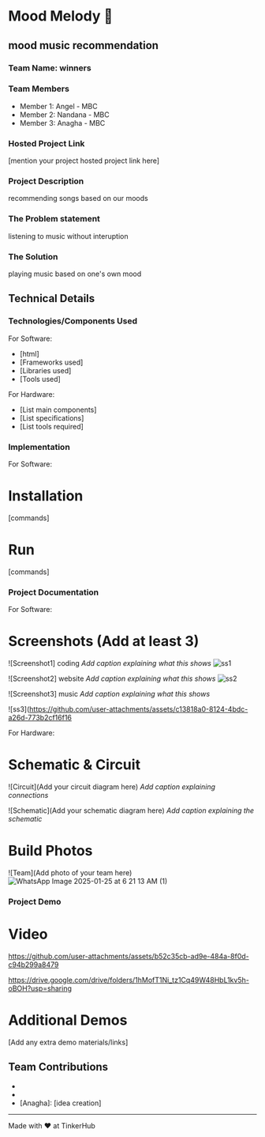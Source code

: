 # Mood Melody 🎯


## mood music recommendation
### Team Name: winners


### Team Members
- Member 1: Angel - MBC
- Member 2: Nandana - MBC
- Member 3: Anagha - MBC

### Hosted Project Link
[mention your project hosted project link here]

### Project Description
recommending songs based on our moods

### The Problem statement
listening to music without interuption

### The Solution
playing music based on one's own mood 

## Technical Details
### Technologies/Components Used
For Software:
- [html]
- [Frameworks used]
- [Libraries used]
- [Tools used]

For Hardware:
- [List main components]
- [List specifications]
- [List tools required]

### Implementation
For Software:
# Installation
[commands]

# Run
[commands]

### Project Documentation
For Software:

# Screenshots (Add at least 3)
![Screenshot1] coding
*Add caption explaining what this shows*
![ss1](https://github.com/user-attachments/assets/5c0c14a5-432e-448f-9f59-4a978425a559)

![Screenshot2] website
*Add caption explaining what this shows*
![ss2](https://github.com/user-attachments/assets/d6faaf04-48ca-416d-8881-bd8805fdee14)

![Screenshot3] music
*Add caption explaining what this shows*

![ss3](https://github.com/user-attachments/assets/c13818a0-8124-4bdc-a26d-773b2cf16f16

For Hardware:

# Schematic & Circuit
![Circuit](Add your circuit diagram here)
*Add caption explaining connections*

![Schematic](Add your schematic diagram here)
*Add caption explaining the schematic*

# Build Photos
![Team](Add photo of your team here)
![WhatsApp Image 2025-01-25 at 6 21 13 AM (1)](https://github.com/user-attachments/assets/a425eda9-3dc8-495d-8c2e-93636dedb7a7) 

### Project Demo
# Video

https://github.com/user-attachments/assets/b52c35cb-ad9e-484a-8f0d-c94b299a8479

https://drive.google.com/drive/folders/1hMofT1Ni_tz1Cq49W48HbL1kv5h-oBOH?usp=sharing


# Additional Demos
[Add any extra demo materials/links]

## Team Contributions
- [Angel]: [coding]
- [Nandana]: [designing]
- [Anagha]: [idea creation]

---
Made with ❤️ at TinkerHub
